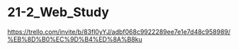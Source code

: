 # 21-2_Web_Study


https://trello.com/invite/b/83fl0yYJ/adbf068c9922289ee7e1e7d48c958989/%EB%8D%B0%EC%9D%B4%ED%8A%B8ku
